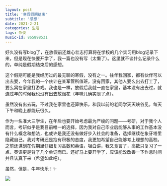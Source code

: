 ```yaml
---
layout: post
title: '寒假假期结束'
subtitle: '感想'
date: 2021-2-21
categories: 生活
tags: 杂谈
music-id: 865898531
---
```


好久没有写blog了，在放假前还雄心壮志打算将在学校的几个实习用blog记录下来，但是现在快要开学了，我一篇也没有写（太懒了）。这里就不谈什么记录什么的，单纯是假期结束后的感想。
	
这个假期可能是我经历过的最无聊的寒假，没有之一。往年我回家，都有伙伴可以出去耍，今年我的一个伙计在某军管所值班，没有回家，其他人要么出去打工了，要么窝在家里打游戏。我也是一样，放假后我就一直在家里，基本没有出去过，就连过年的时候我也没有出去放烟花（年味儿确实淡了点）。
	
虽然没有出去玩，不过我在家里也还算快乐，和我以前的老同学天天峡谷见，每天下午和晚上都能玩很久。

作为一名准大三学生，在年后也要开始考虑最为严峻的问题——考研，对于我个人而言，考研似乎是我目前唯一的选择，因为我对自己毕业后能够从事的工作基本没有什么概念和想法，也或许是我还没有做好步入社会的准备，选择继续在象牙塔里隐藏自己。我对考研还是抱有积极的态度，我更加希望自己能够考上理想的高校。之前还谋划在假期里仔细复习高数和英语，坦白讲，我又食言了，高数只复习了一点，英语更是背了几个单词而已。还好马上要开学了，应该能改改善一下作息时间并且认真下来（希望如此吧）。

虽然，但是，牛年快乐！✨


![](https://cdn.jsdelivr.net/gh/JMbaozi/Blogimg/Pictures/63d7964ef26297c9687af589e58e5149.png)

